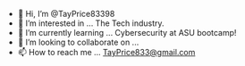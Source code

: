 - 👋 Hi, I’m @TayPrice83398
- 👀 I’m interested in ... The Tech industry.
- 🌱 I’m currently learning ... Cybersecurity at ASU bootcamp!
- 💞️ I’m looking to collaborate on ...
- 📫 How to reach me ... TayPrice833@gmail.com

<!---
TayPrice83398/TayPrice83398 is a ✨ special ✨ repository because its `README.md` (this file) appears on your GitHub profile.
You can click the Preview link to take a look at your changes.
--->

